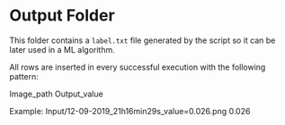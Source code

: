 # Output Folder

This folder contains a `label.txt` file generated by the script so it can be later used in a ML algorithm.

All rows are inserted in every successful execution with the following pattern: 

Image_path Output_value

Example: Input/12-09-2019_21h16min29s_value=0.026.png 0.026